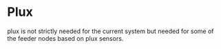 # Plux

plux is not strictly needed for the current system but needed for some of the feeder nodes based on plux sensors.